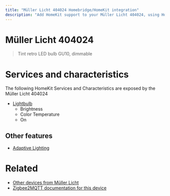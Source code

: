 ```yaml
---
title: "Müller Licht 404024 Homebridge/HomeKit integration"
description: "Add HomeKit support to your Müller Licht 404024, using Homebridge, Zigbee2MQTT and homebridge-z2m."
---
```

<!---
This file has been GENERATED using src/docgen/docgen.ts
DO NOT EDIT THIS FILE MANUALLY!
-->
# Müller Licht 404024
> Tint retro LED bulb GU10, dimmable


# Services and characteristics
The following HomeKit Services and Characteristics are exposed by
the Müller Licht 404024

* [Lightbulb](../../light.md)
  * Brightness
  * Color Temperature
  * On


## Other features
* [Adaptive Lighting](../../light.md)


# Related
* [Other devices from Müller Licht](../index.md#muller_licht)
* [Zigbee2MQTT documentation for this device](https://www.zigbee2mqtt.io/devices/404024.html)